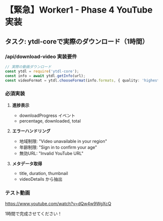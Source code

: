 # 【緊急】Worker1 - Phase 4 YouTube実装

## タスク: ytdl-coreで実際のダウンロード（1時間）

### /api/download-video 実装要件
```typescript
// 実際の動画ダウンロード
const ytdl = require('ytdl-core');
const info = await ytdl.getInfo(url);
const videoFormat = ytdl.chooseFormat(info.formats, { quality: 'highest' });
```

### 必須実装
1. **進捗表示**
   - downloadProgress イベント
   - percentage, downloaded, total

2. **エラーハンドリング**
   - 地域制限: "Video unavailable in your region"
   - 年齢制限: "Sign in to confirm your age"
   - 無効URL: "Invalid YouTube URL"

3. **メタデータ取得**
   - title, duration, thumbnail
   - videoDetails から抽出

### テスト動画
https://www.youtube.com/watch?v=dQw4w9WgXcQ

1時間で完成させてください！
